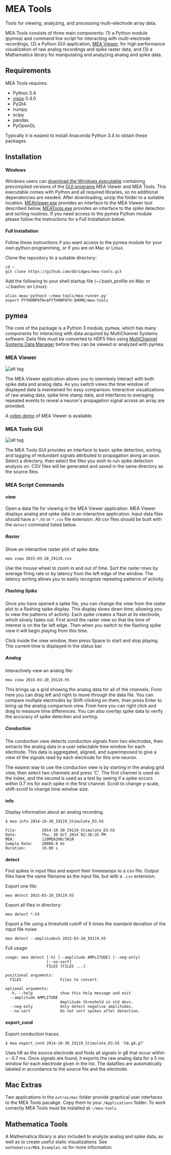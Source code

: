 # MEA Tools

Tools for viewing, analyzing, and processing multi-electrode array data.

MEA Tools consists of three main components: (1) a Python module (pymea) and command line script for interacting with multi-electrode recordings, (2) a Python GUI application, [MEA Viewer](#mea-viewer), for high performance visualization of raw analog recordings and spike raster data, and (3) a Mathematica library for manipulating and analyzing analog and spike data.

## Requirements

MEA Tools requires:

- Python 3.4
- [vispy](http://www.vispy.org) 0.4.0
- PyQt4
- numpy
- scipy
- pandas
- PyOpenGL

Typically it is easiest to install Anaconda Python 3.4 to obtain these packages.

## Installation

#### Windows
Windows users can [download the Windows executable](http://mea-data.s3.amazonaws.com/MEA_Tools.zip) containing precompiled versions of the [GUI programs](#mea-viewer) MEA Viewer and MEA Tools. This executable comes with Python and all required libraries, so no additional dependencies are needed. After downloading, unzip the folder to a suitable location. [MEAViewer.exe](#mea-viewer) provides an interface to the MEA Viewer tool described below, [MEATools.exe](#mea-tools-gui) provides an interface to the spike detection and sorting routines. If you need access to the pymea Python module please follow the instructions for a Full Installation below. 

#### Full Installation
Follow these instructions if you want access to the pymea module for your own python programming, or if you are on Mac or Linux.

Clone the repository to a suitable directory:

```shell
cd ~
git clone https://github.com/dbridges/mea-tools.git
```

Add the following to your shell startup file (~/.bash_profile on Mac or ~/.bashrc on Linux):

```shell
alias mea='python3 ~/mea-tools/mea-runner.py'
export PYTHONPATH=$PYTHONPATH:$HOME/mea-tools
```

## pymea

The core of the package is a Python 3 module, pymea, which has many components for interacting with data acquired by MultiChannel Systems software. Data files must be converted to HDF5 files using [MultiChannel Systems Data Manager](http://www.multichannelsystems.com/software/multi-channel-datamanager) before they can be viewed or analyzed with pymea.

### MEA Viewer

![alt tag](http://mea-data.s3.amazonaws.com/mea_viewer.png)

The MEA Viewer application allows you to seemlesly interact with both spike data and analog data. As you switch views the time window of displayed data is maintained for easy comparison. Interactive visualizations of raw analog data, spike time stamp data, and interfaces to averaging repeated events to reveal a neuron's propagation signal across an array are provided.

A [video demo](https://vimeo.com/143168058) of MEA Viewer is available.

### MEA Tools GUI

![alt tag](http://mea-data.s3.amazonaws.com/mea_tools.png)

The MEA Tools GUI provides an interface to basic spike detection, sorting, and tagging of redundant signals attributed to propagation along an axon. Select a directory, then select the files you wish to run spike detection analysis on. CSV files will be generated and saved in the same directory as the source files.

### MEA Script Commands

#### view

Open a data file for viewing in the MEA Viewer application. MEA Viewer displays analog and spike data in an interactive application. Input data files should have a `*.h5` or `*.csv` file extension. All csv files should be built with the `detect` command listed below.

##### Raster

Show an interactive raster plot of spike data:

```shell
mea view 2015-03-20_I9119.csv
```

Use the mouse wheel to zoom in and out of time. Sort the raster rows by average firing rate or by latency from the left edge of the window. The latency sorting allows you to easily recognize repeating patterns of activity.

##### Flashing Spike

Once you have opened a spike file, you can change the view from the raster plot to a flashing spike display. This display slows down time, allowing you to view the patterns of activity. Each spike creates a flash at its electrode, which slowly fades out. First scroll the raster view so that the time of interest is on the far left edge. Then when you switch to the flashing spike view it will begin playing from this time.

Click inside the view window, then press Space to start and stop playing. The current time is displayed in the status bar.

##### Analog

Interactively view an analog file:

```shell
mea view 2015-03-20_I9119.h5
```

This brings up a grid showing the analog data for all of the channels. From here you can drag left and right to move through the data file. You can compare multiple electrodes by Shift-clicking on them, then press Enter to bring up the analog comparison view. From here you can right click and drag to measure time differences. You can also overlay spike data to verify the accuracy of spike detection and sorting.

##### Conduction

The conduction view detects conduction signals from two electrodes, then extracts the analog data in a user selectable time window for each electrode. This data is aggregated, aligned, and superimposed to give a view of the signals read by each electrode for this one neuron.

The easiest way to use the conduction view is by starting in the analog grid view, then select two channels and press 'C'. The first channel is used as the index, and the second is used as a test by seeing if a spike occurs within 0.7 ms for each spike in the first channel. Scroll to change y-scale, shift-scroll to change time window size.

#### info

Display information about an analog recording.

```shell
$ mea info 2014-10-30_I9119_Stimulate_D3.h5

File:           2014-10-30_I9119_Stimulate_D3.h5
Date:           Thu, 30 Oct 2014 02:36:35 PM
MEA:            120MEA200/30iR
Sample Rate:    20000.0 Hz
Duration:       19.00 s
```

#### detect
Find spikes in input files and export their timestamps to a csv file. Output files have the same filename as the input file, but with a `.csv` extension.

Export one file:

```shell
mea detect 2015-03-20_I9119.h5
```

Export all files in directory:

```shell
mea detect *.h5
```

Export a file using a threshold cutoff of 5 times the standard deviation of the input file noise:

```shell
mea detect --amplitude=5 2015-03-20_I9119.h5
```

Full usage:

```shell
usage: mea detect [-h] [--amplitude AMPLITUDE] [--neg-only]
                  [--no-sort]
                  FILES [FILES ...]

positional arguments:
  FILES                 Files to convert.

optional arguments:
  -h, --help            show this help message and exit
  --amplitude AMPLITUDE
                        Amplitude threshold in std devs.
  --neg-only            Only detect negative amplitudes.
  --no-sort             Do not sort spikes after detection.
```

#### export_cond

Export conduction traces.

```shell
$ mea export_cond 2014-10-30_I9119_Stimulate_D3.h5 'h8,g8,g7'
```

Uses h8 as the source electrode and finds all signals in g8 that occur within +- 0.7 ms. Once signals are found, it exports the raw analog data for a 5 ms window for each electrode given in the list. The datafiles are automatically labeled in accordance to the source file and the electrode.

## Mac Extras

Two applications in the `extras/mac` folder provide graphical user interfaces to the MEA Tools pacakge. Copy them to your `/Applications` folder. To work correctly MEA Tools must be installed at `~/mea-tools`

## Mathematica Tools

A Mathematica library is also included to analyze analog and spike data, as well as to create useful static visualizations. See `mathematica/MEA_Examples.nb` for more information.
